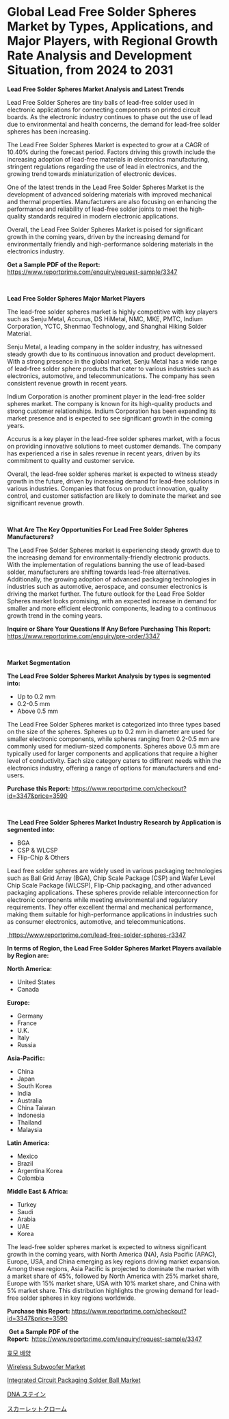 <p><h1>Global Lead Free Solder Spheres Market by Types, Applications, and Major Players, with Regional Growth Rate Analysis and Development Situation, from 2024 to 2031</h1></p><p><strong>Lead Free Solder Spheres Market Analysis and Latest Trends</strong></p>
<p><p>Lead Free Solder Spheres are tiny balls of lead-free solder used in electronic applications for connecting components on printed circuit boards. As the electronic industry continues to phase out the use of lead due to environmental and health concerns, the demand for lead-free solder spheres has been increasing.</p><p>The Lead Free Solder Spheres Market is expected to grow at a CAGR of 10.40% during the forecast period. Factors driving this growth include the increasing adoption of lead-free materials in electronics manufacturing, stringent regulations regarding the use of lead in electronics, and the growing trend towards miniaturization of electronic devices.</p><p>One of the latest trends in the Lead Free Solder Spheres Market is the development of advanced soldering materials with improved mechanical and thermal properties. Manufacturers are also focusing on enhancing the performance and reliability of lead-free solder joints to meet the high-quality standards required in modern electronic applications.</p><p>Overall, the Lead Free Solder Spheres Market is poised for significant growth in the coming years, driven by the increasing demand for environmentally friendly and high-performance soldering materials in the electronics industry.</p></p>
<p><strong>Get a Sample PDF of the Report:&nbsp;</strong> <a href="https://www.reportprime.com/enquiry/request-sample/3347">https://www.reportprime.com/enquiry/request-sample/3347</a></p>
<p>&nbsp;</p>
<p><strong>Lead Free Solder Spheres Major Market Players</strong></p>
<p><p>The lead-free solder spheres market is highly competitive with key players such as Senju Metal, Accurus, DS HiMetal, NMC, MKE, PMTC, Indium Corporation, YCTC, Shenmao Technology, and Shanghai Hiking Solder Material. </p><p>Senju Metal, a leading company in the solder industry, has witnessed steady growth due to its continuous innovation and product development. With a strong presence in the global market, Senju Metal has a wide range of lead-free solder sphere products that cater to various industries such as electronics, automotive, and telecommunications. The company has seen consistent revenue growth in recent years.</p><p>Indium Corporation is another prominent player in the lead-free solder spheres market. The company is known for its high-quality products and strong customer relationships. Indium Corporation has been expanding its market presence and is expected to see significant growth in the coming years.</p><p>Accurus is a key player in the lead-free solder spheres market, with a focus on providing innovative solutions to meet customer demands. The company has experienced a rise in sales revenue in recent years, driven by its commitment to quality and customer service.</p><p>Overall, the lead-free solder spheres market is expected to witness steady growth in the future, driven by increasing demand for lead-free solutions in various industries. Companies that focus on product innovation, quality control, and customer satisfaction are likely to dominate the market and see significant revenue growth.</p></p>
<p>&nbsp;</p>
<p><strong>What Are The Key Opportunities For Lead Free Solder Spheres Manufacturers?</strong></p>
<p><p>The Lead Free Solder Spheres market is experiencing steady growth due to the increasing demand for environmentally-friendly electronic products. With the implementation of regulations banning the use of lead-based solder, manufacturers are shifting towards lead-free alternatives. Additionally, the growing adoption of advanced packaging technologies in industries such as automotive, aerospace, and consumer electronics is driving the market further. The future outlook for the Lead Free Solder Spheres market looks promising, with an expected increase in demand for smaller and more efficient electronic components, leading to a continuous growth trend in the coming years.</p></p>
<p><strong>Inquire or Share Your Questions If Any Before Purchasing This Report:</strong> <a href="https://www.reportprime.com/enquiry/pre-order/3347">https://www.reportprime.com/enquiry/pre-order/3347</a></p>
<p>&nbsp;</p>
<p><strong>Market Segmentation</strong></p>
<p><strong>The Lead Free Solder Spheres Market Analysis by types is segmented into:</strong></p>
<p><ul><li>Up to 0.2 mm</li><li>0.2-0.5 mm</li><li>Above 0.5 mm</li></ul></p>
<p><p>The Lead Free Solder Spheres market is categorized into three types based on the size of the spheres. Spheres up to 0.2 mm in diameter are used for smaller electronic components, while spheres ranging from 0.2-0.5 mm are commonly used for medium-sized components. Spheres above 0.5 mm are typically used for larger components and applications that require a higher level of conductivity. Each size category caters to different needs within the electronics industry, offering a range of options for manufacturers and end-users.</p></p>
<p><strong>Purchase this Report:&nbsp;</strong><a href="https://www.reportprime.com/checkout?id=3347&price=3590">https://www.reportprime.com/checkout?id=3347&price=3590</a></p>
<p>&nbsp;</p>
<p><strong>The Lead Free Solder Spheres Market Industry Research by Application is segmented into:</strong></p>
<p><ul><li>BGA</li><li>CSP & WLCSP</li><li>Flip-Chip & Others</li></ul></p>
<p><p>Lead free solder spheres are widely used in various packaging technologies such as Ball Grid Array (BGA), Chip Scale Package (CSP) and Wafer Level Chip Scale Package (WLCSP), Flip-Chip packaging, and other advanced packaging applications. These spheres provide reliable interconnection for electronic components while meeting environmental and regulatory requirements. They offer excellent thermal and mechanical performance, making them suitable for high-performance applications in industries such as consumer electronics, automotive, and telecommunications.</p></p>
<p><a href="https://www.reportprime.com/lead-free-solder-spheres-r3347">&nbsp;https://www.reportprime.com/lead-free-solder-spheres-r3347</a></p>
<p><strong>In terms of Region, the Lead Free Solder Spheres Market Players available by Region are:</strong></p>
<p>
    <p> <strong> North America: </strong>
        <ul>
            <li>United States</li>
            <li>Canada</li>
        </ul>
        </p> 
    <p> <strong> Europe: </strong>
        <ul>
            <li>Germany</li>
            <li>France</li>
            <li>U.K.</li>
            <li>Italy</li>
            <li>Russia</li>
        </ul>
        </p> 
    <p> <strong> Asia-Pacific: </strong>
        <ul>
            <li>China</li>
            <li>Japan</li>
            <li>South Korea</li>
            <li>India</li>
            <li>Australia</li>
            <li>China Taiwan</li>
            <li>Indonesia</li>
            <li>Thailand</li>
            <li>Malaysia</li>
        </ul>
        </p> 
    <p> <strong> Latin America: </strong>
        <ul>
            <li>Mexico</li>
            <li>Brazil</li>
            <li>Argentina Korea</li>
            <li>Colombia</li>
        </ul>
        </p> 
    <p> <strong> Middle East & Africa: </strong>
        <ul>
            <li>Turkey</li>
            <li>Saudi</li>
            <li>Arabia</li>
            <li>UAE</li>
            <li>Korea</li>
        </ul>
    </p>
    </p>
<p><p>The lead-free solder spheres market is expected to witness significant growth in the coming years, with North America (NA), Asia Pacific (APAC), Europe, USA, and China emerging as key regions driving market expansion. Among these regions, Asia Pacific is projected to dominate the market with a market share of 45%, followed by North America with 25% market share, Europe with 15% market share, USA with 10% market share, and China with 5% market share. This distribution highlights the growing demand for lead-free solder spheres in key regions worldwide.</p></p>
<p><strong>Purchase this Report: </strong><a href="https://www.reportprime.com/checkout?id=3347&price=3590">https://www.reportprime.com/checkout?id=3347&price=3590</a></p>
<p>&nbsp;<strong>Get a Sample PDF of the Report:&nbsp;&nbsp;</strong><a href="https://www.reportprime.com/enquiry/request-sample/3347">https://www.reportprime.com/enquiry/request-sample/3347</a></p>
<p><strong></strong></p>
<p><p><a href="https://github.com/apple8975768/Market-Research-Report-List-1/blob/main/710474669750.md">효모 배양</a></p><p><a href="https://issuu.com/reportprime-2/docs/wireless-subwoofer-market-size-2030.pptx">Wireless Subwoofer Market</a></p><p><a href="https://github.com/gladysalidde/Market-Research-Report-List-1/blob/main/integrated-circuit-packaging-solder-ball-market.md">Integrated Circuit Packaging Solder Ball Market</a></p><p><a href="https://github.com/CarlieShields/Market-Research-Report-List-1/blob/main/156345072956.md">DNA ステイン</a></p><p><a href="https://github.com/HershelKris/Market-Research-Report-List-1/blob/main/119544572957.md">スカーレットクローム</a></p></p>